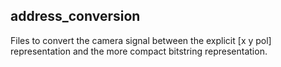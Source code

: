 ## address_conversion

Files to convert the camera signal between the explicit [x y pol] representation and the more compact bitstring representation.
